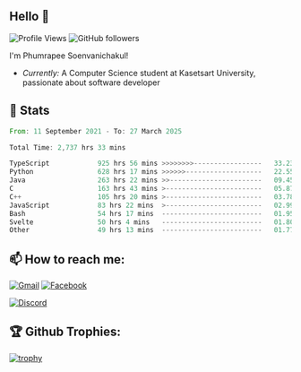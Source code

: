 
<h2>Hello 👋</h2> 

![Profile Views](https://komarev.com/ghpvc/?username=Homiez09&label=Profile%20views&color=0e75b6&style=flat)
![GitHub followers](https://img.shields.io/github/followers/HomieZ09.svg?style=social&label=Follow)


I'm Phumrapee Soenvanichakul!

- <i>Currently:</i> A Computer Science student at Kasetsart University, passionate about software developer

<h2>👀 Stats</h2>

<!--START_SECTION:waka-->

```rust
From: 11 September 2021 - To: 27 March 2025

Total Time: 2,737 hrs 33 mins

TypeScript            925 hrs 56 mins >>>>>>>>-----------------   33.23 %
Python                628 hrs 17 mins >>>>>>-------------------   22.55 %
Java                  263 hrs 22 mins >>-----------------------   09.45 %
C                     163 hrs 43 mins >------------------------   05.87 %
C++                   105 hrs 20 mins >------------------------   03.78 %
JavaScript            83 hrs 22 mins  >------------------------   02.99 %
Bash                  54 hrs 17 mins  -------------------------   01.95 %
Svelte                50 hrs 4 mins   -------------------------   01.80 %
Other                 49 hrs 13 mins  -------------------------   01.77 %
```

<!--END_SECTION:waka-->

<h2>📫 How to reach me:</h2>

<a href="mailto:phumrapeesoen1@gmail.com">![Gmail](https://img.shields.io/badge/Gmail-D14836?style=for-the-badge&logo=gmail&logoColor=white)</a> 
<a href="https://web.facebook.com/phumrapee.soenvanichakul.3/">![Facebook](https://img.shields.io/badge/Facebook-4267B2?style=for-the-badge&logo=facebook&logoColor=white)</a>

<a href="https://discord.gg/EWnAEUtFVm">![Discord](https://discord.c99.nl/widget/theme-1/297740667784921089.png)</a> 

<h2>🏆 Github Trophies:</h2>

[![trophy](https://github-profile-trophy.vercel.app/?username=Homiez09&theme=discord&row=1)](https://github.com/ryo-ma/github-profile-trophy)
